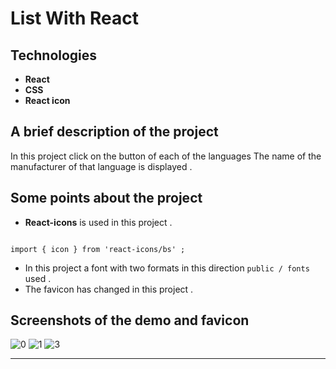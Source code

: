 # List With React

## Technologies

- **React**
- **CSS**
- **React icon**

## A brief description of the project

In this project click on the button of each of the languages
The name of the manufacturer of that language is displayed .

## Some points about the project

- **React-icons** is used in this project .

```JSX

import { icon } from 'react-icons/bs' ;

```
- In this project a font with two formats in this direction `public / fonts` used .
- The favicon has changed in this project .

## Screenshots of the demo and favicon

![0](https://user-images.githubusercontent.com/100797809/180575604-ac7988e1-e04a-47de-8009-45e466d75910.png)
![1](https://user-images.githubusercontent.com/100797809/180575611-a62d4662-0a79-4a86-b16b-7ceae5cef3c5.png)
![3](https://user-images.githubusercontent.com/100797809/180575619-77c0834c-e646-4371-8f1c-5fc18961f225.png)

---
